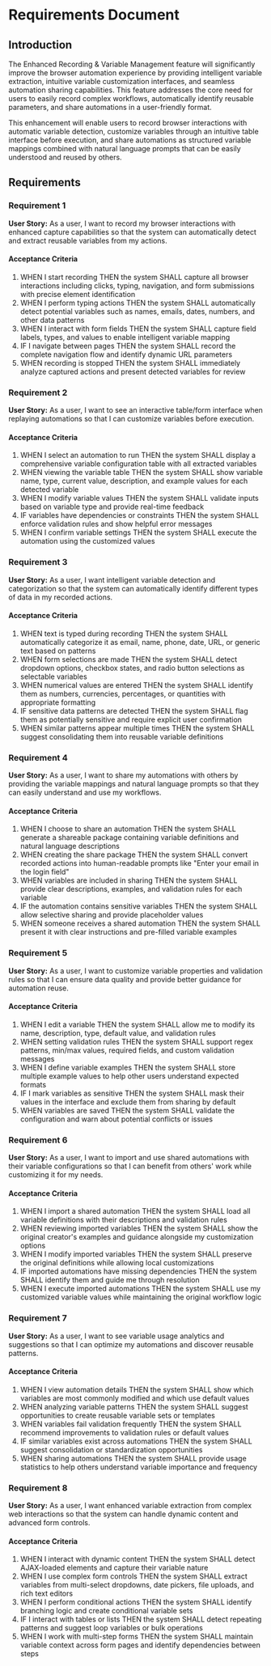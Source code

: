 # Requirements Document

## Introduction

The Enhanced Recording & Variable Management feature will significantly improve the browser automation experience by providing intelligent variable extraction, intuitive variable customization interfaces, and seamless automation sharing capabilities. This feature addresses the core need for users to easily record complex workflows, automatically identify reusable parameters, and share automations in a user-friendly format.

This enhancement will enable users to record browser interactions with automatic variable detection, customize variables through an intuitive table interface before execution, and share automations as structured variable mappings combined with natural language prompts that can be easily understood and reused by others.

## Requirements

### Requirement 1

**User Story:** As a user, I want to record my browser interactions with enhanced capture capabilities so that the system can automatically detect and extract reusable variables from my actions.

#### Acceptance Criteria

1. WHEN I start recording THEN the system SHALL capture all browser interactions including clicks, typing, navigation, and form submissions with precise element identification
2. WHEN I perform typing actions THEN the system SHALL automatically detect potential variables such as names, emails, dates, numbers, and other data patterns
3. WHEN I interact with form fields THEN the system SHALL capture field labels, types, and values to enable intelligent variable mapping
4. IF I navigate between pages THEN the system SHALL record the complete navigation flow and identify dynamic URL parameters
5. WHEN recording is stopped THEN the system SHALL immediately analyze captured actions and present detected variables for review

### Requirement 2

**User Story:** As a user, I want to see an interactive table/form interface when replaying automations so that I can customize variables before execution.

#### Acceptance Criteria

1. WHEN I select an automation to run THEN the system SHALL display a comprehensive variable configuration table with all extracted variables
2. WHEN viewing the variable table THEN the system SHALL show variable name, type, current value, description, and example values for each detected variable
3. WHEN I modify variable values THEN the system SHALL validate inputs based on variable type and provide real-time feedback
4. IF variables have dependencies or constraints THEN the system SHALL enforce validation rules and show helpful error messages
5. WHEN I confirm variable settings THEN the system SHALL execute the automation using the customized values

### Requirement 3

**User Story:** As a user, I want intelligent variable detection and categorization so that the system can automatically identify different types of data in my recorded actions.

#### Acceptance Criteria

1. WHEN text is typed during recording THEN the system SHALL automatically categorize it as email, name, phone, date, URL, or generic text based on patterns
2. WHEN form selections are made THEN the system SHALL detect dropdown options, checkbox states, and radio button selections as selectable variables
3. WHEN numerical values are entered THEN the system SHALL identify them as numbers, currencies, percentages, or quantities with appropriate formatting
4. IF sensitive data patterns are detected THEN the system SHALL flag them as potentially sensitive and require explicit user confirmation
5. WHEN similar patterns appear multiple times THEN the system SHALL suggest consolidating them into reusable variable definitions

### Requirement 4

**User Story:** As a user, I want to share my automations with others by providing the variable mappings and natural language prompts so that they can easily understand and use my workflows.

#### Acceptance Criteria

1. WHEN I choose to share an automation THEN the system SHALL generate a shareable package containing variable definitions and natural language descriptions
2. WHEN creating the share package THEN the system SHALL convert recorded actions into human-readable prompts like "Enter your email in the login field"
3. WHEN variables are included in sharing THEN the system SHALL provide clear descriptions, examples, and validation rules for each variable
4. IF the automation contains sensitive variables THEN the system SHALL allow selective sharing and provide placeholder values
5. WHEN someone receives a shared automation THEN the system SHALL present it with clear instructions and pre-filled variable examples

### Requirement 5

**User Story:** As a user, I want to customize variable properties and validation rules so that I can ensure data quality and provide better guidance for automation reuse.

#### Acceptance Criteria

1. WHEN I edit a variable THEN the system SHALL allow me to modify its name, description, type, default value, and validation rules
2. WHEN setting validation rules THEN the system SHALL support regex patterns, min/max values, required fields, and custom validation messages
3. WHEN I define variable examples THEN the system SHALL store multiple example values to help other users understand expected formats
4. IF I mark variables as sensitive THEN the system SHALL mask their values in the interface and exclude them from sharing by default
5. WHEN variables are saved THEN the system SHALL validate the configuration and warn about potential conflicts or issues

### Requirement 6

**User Story:** As a user, I want to import and use shared automations with their variable configurations so that I can benefit from others' work while customizing it for my needs.

#### Acceptance Criteria

1. WHEN I import a shared automation THEN the system SHALL load all variable definitions with their descriptions and validation rules
2. WHEN reviewing imported variables THEN the system SHALL show the original creator's examples and guidance alongside my customization options
3. WHEN I modify imported variables THEN the system SHALL preserve the original definitions while allowing local customizations
4. IF imported automations have missing dependencies THEN the system SHALL identify them and guide me through resolution
5. WHEN I execute imported automations THEN the system SHALL use my customized variable values while maintaining the original workflow logic

### Requirement 7

**User Story:** As a user, I want to see variable usage analytics and suggestions so that I can optimize my automations and discover reusable patterns.

#### Acceptance Criteria

1. WHEN I view automation details THEN the system SHALL show which variables are most commonly modified and which use default values
2. WHEN analyzing variable patterns THEN the system SHALL suggest opportunities to create reusable variable sets or templates
3. WHEN variables fail validation frequently THEN the system SHALL recommend improvements to validation rules or default values
4. IF similar variables exist across automations THEN the system SHALL suggest consolidation or standardization opportunities
5. WHEN sharing automations THEN the system SHALL provide usage statistics to help others understand variable importance and frequency

### Requirement 8

**User Story:** As a user, I want enhanced variable extraction from complex web interactions so that the system can handle dynamic content and advanced form controls.

#### Acceptance Criteria

1. WHEN I interact with dynamic content THEN the system SHALL detect AJAX-loaded elements and capture their variable nature
2. WHEN I use complex form controls THEN the system SHALL extract variables from multi-select dropdowns, date pickers, file uploads, and rich text editors
3. WHEN I perform conditional actions THEN the system SHALL identify branching logic and create conditional variable sets
4. IF I interact with tables or lists THEN the system SHALL detect repeating patterns and suggest loop variables or bulk operations
5. WHEN I work with multi-step forms THEN the system SHALL maintain variable context across form pages and identify dependencies between steps